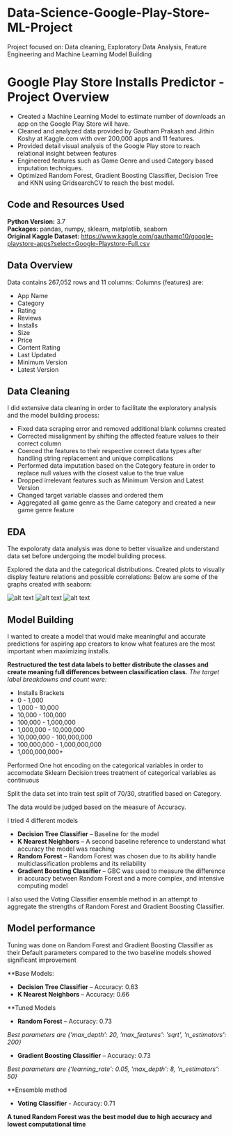 # Data-Science-Google-Play-Store-ML-Project
Project focused on: Data cleaning, Exploratory Data Analysis, Feature Engineering and Machine Learning Model Building

# Google Play Store Installs Predictor - Project Overview 
* Created a Machine Learning Model to estimate number of downloads an app on the Google Play Store will have.
* Cleaned and analyzed data provided by Gautham Prakash and Jithin Koshy at Kaggle.com with over 200,000 apps and 11 features.
* Provided detail visual analysis of the Google Play store to reach relational insight between features
* Engineered features such as Game Genre and used Category based imputation techniques. 
* Optimized Random Forest, Gradient Boosting Classifier, Decision Tree and KNN using GridsearchCV to reach the best model. 
 

## Code and Resources Used 
**Python Version:** 3.7  
**Packages:** pandas, numpy, sklearn, matplotlib, seaborn  
**Original Kaggle Dataset:** https://www.kaggle.com/gauthamp10/google-playstore-apps?select=Google-Playstore-Full.csv

## Data Overview
Data contains 267,052 rows and 11 columns:
Columns (features) are:
*	App Name
*	Category
*	Rating
*	Reviews
*	Installs 
*	Size
*	Price 
*	Content Rating
*	Last Updated
*	Minimum Version
* Latest Version

## Data Cleaning
I did extensive data cleaning in order to facilitate the exploratory analysis and the model building process:

*	Fixed data scraping error and removed additional blank columns created
* Corrected misalignment by shifting the affected feature values to their correct column
*	Coerced the features to their respective correct data types after handling string replacement and unique complications
*	Performed data imputation based on the Category feature in order to replace null values with the closest value to the true value
*	Dropped irrelevant features such as Minimum Version and Latest Version
*	Changed target variable classes and ordered them
*	Aggregated all game genre as the Game category and created a new game genre feature

## EDA
The expoloraty data analysis was done to better visualize and understand data set before undergoing the model building process.

Explored the data and the categorical distributions. Created plots to visually display feature relations and possible correlations:
Below are some of the graphs created with seaborn:

![alt text](https://github.com/kevin7303/Data-Science-Google-Play-Store-ML-Project/blob/master/Apps%20per%20bracket.png "Number of Apps per Install Bracket")
![alt text](https://github.com/kevin7303/Data-Science-Google-Play-Store-ML-Project/blob/master/Apps%20per%20category.png "Number of Apps per Category")
![alt text](https://github.com/kevin7303/Data-Science-Google-Play-Store-ML-Project/blob/master/App%20Ratings%20based%20on%20Price%20and%20Category.png "App Ratings by Price and Category")



## Model Building 
I wanted to create a model that would make meaningful and accurate predictions for aspiring app creators to know what features are the most important when maximizing installs.


**Restructured the test data labels to better distribute the classes and create meaning full differences between classification class.**
*The target label breakdowns and count were:*
* Installs Brackets
* 0 - 1,000                      
* 1,000 - 10,000                 
* 10,000 - 100,000               
* 100,000 - 1,000,000            
* 1,000,000 - 10,000,000         
* 10,000,000 - 100,000,000        
* 100,000,000 - 1,000,000,000      
* 1,000,000,000+                    


Performed One hot encoding on the categorical variables in order to accomodate Sklearn Decision trees treatment of categorical variables as continuous

Split the data set into  train test split of 70/30, stratified based on Category.

The data would be judged based on the measure of Accuracy.

I tried 4 different models
*	**Decision Tree Classifier** – Baseline for the model
*	**K Nearest Neighbors** – A second baseline reference to understand what accuracy the model was reaching
*	**Random Forest** – Random Forest was chosen due to its ability handle multiclassification problems and its reliability  
*	**Gradient Boosting Classifier** – GBC was used to measure the difference in accuracy between Random Forest and a more complex, and intensive computing model

I also used the Voting Classifier ensemble method in an attempt to aggregate the strengths of Random Forest and Gradient Boosting Classifier.

## Model performance
Tuning was done on Random Forest and Gradient Boosting Classifier as their Default parameters compared to the two baseline models showed significant improvement 

**Base Models:
*	**Decision Tree Classifier** – Accuracy: 0.63
*	**K Nearest Neighbors** – Accuracy: 0.66

**Tuned Models
*	**Random Forest** – Accuracy: 0.73 

*Best parameters are {'max_depth': 20, 'max_features': 'sqrt', 'n_estimators': 200}*

*	**Gradient Boosting Classifier** – Accuracy: 0.73

*Best parameters are {'learning_rate': 0.05, 'max_depth': 8, 'n_estimators': 50}*

**Ensemble method
* **Voting Classifier** - Accuracy: 0.71

**A tuned Random Forest was the best model due to high accuracy and lowest computational time**


